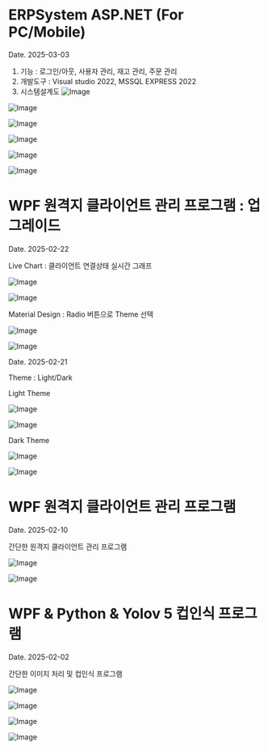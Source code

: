 # ERPSystem ASP.NET (For PC/Mobile)

Date. 2025-03-03

1) 기능 : 로그인/아웃, 사용자 관리, 재고 관리, 주문 관리
2) 개발도구 : Visual studio 2022, MSSQL EXPRESS 2022
3) 시스템설계도
![Image](https://github.com/user-attachments/assets/fabc545a-10b0-4140-8eb0-a16b7b753fad)

![Image](https://github.com/user-attachments/assets/0ca1a03a-7a42-48cf-80ab-9d50d1c0693d)

![Image](https://github.com/user-attachments/assets/35c962a9-593c-4ded-bdbe-d222e3a3bb57)

![Image](https://github.com/user-attachments/assets/6abb4f2d-4466-4bcf-b074-7e47e6a5fd28)

![Image](https://github.com/user-attachments/assets/3ce0cd37-ee9f-4ea2-aecc-6ab5dd9938aa)

![Image](https://github.com/user-attachments/assets/4dec2ceb-0e2e-4c86-b3b8-77056eead33a)

# WPF 원격지 클라이언트 관리 프로그램 : 업그레이드 
Date. 2025-02-22

Live Chart : 클라이언트 연결상태 실시간 그래프

![Image](https://github.com/user-attachments/assets/dd3cdeaa-2b25-4aa3-a22c-c96b0ca06778)

![Image](https://github.com/user-attachments/assets/3981930c-5a36-4f70-bf99-76c187990677)

Material Design : Radio 버튼으로 Theme 선택 

![Image](https://github.com/user-attachments/assets/40d3bd99-24f7-4232-a659-bda54cf1346c)

![Image](https://github.com/user-attachments/assets/6f08be74-d283-452d-a3f2-37a0c9f6fc15)

Date. 2025-02-21

Theme : Light/Dark

Light Theme

![Image](https://github.com/user-attachments/assets/d50b5baa-06a8-4d46-8b7a-4f566aba7edc)

![Image](https://github.com/user-attachments/assets/4f3c35f2-1a2d-41be-8cae-22578a319141)

Dark Theme

![Image](https://github.com/user-attachments/assets/f07ed740-e86a-4706-aac0-125c86d35001)

![Image](https://github.com/user-attachments/assets/f4b78529-80e9-4e82-9055-a388768e0f2c)

# WPF 원격지 클라이언트 관리 프로그램
Date. 2025-02-10

간단한 원격지 클라이언트 관리 프로그램

![Image](https://github.com/user-attachments/assets/08be3b6b-61bc-4957-bf7d-5e3a315023db)

![Image](https://github.com/user-attachments/assets/1fd76d08-e129-41c6-b08d-a89038645427)

# WPF & Python & Yolov 5 컵인식 프로그램
Date. 2025-02-02

간단한 이미지 처리 및 컵인식 프로그램

![Image](https://github.com/user-attachments/assets/cbda6002-e48c-4199-bd0c-b5a337ff9bf9)

![Image](https://github.com/user-attachments/assets/12a3c6d0-4b0f-4b87-a6c1-7e3996e1acdf)

![Image](https://github.com/user-attachments/assets/add47a4b-971b-42e4-97ca-219456f8e90d)

![Image](https://github.com/user-attachments/assets/70e76a13-78ec-47ef-9502-e231353ee1f5)


